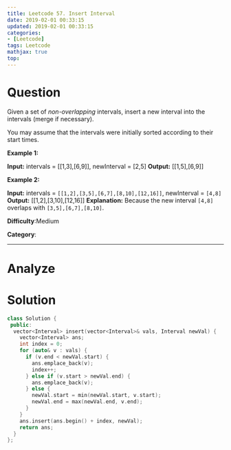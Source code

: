 ```yaml
---
title: Leetcode 57. Insert Interval
date: 2019-02-01 00:33:15
updated: 2019-02-01 00:33:15
categories: 
- [Leetcode]
tags: Leetcode
mathjax: true
top:
---
```


# Question

Given a set of  _non-overlapping_  intervals, insert a new interval into the intervals (merge if necessary).

You may assume that the intervals were initially sorted according to their start times.

**Example 1:**

**Input:** intervals = [[1,3],[6,9]], newInterval = [2,5]
**Output:** [[1,5],[6,9]]

**Example 2:**

**Input:** intervals = `[[1,2],[3,5],[6,7],[8,10],[12,16]]`, newInterval = `[4,8]`
**Output:** [[1,2],[3,10],[12,16]]
**Explanation:** Because the new interval `[4,8]` overlaps with `[3,5],[6,7],[8,10]`.

**Difficulty**:Medium

**Category**:

<!-- more -->

------------

# Analyze

# Solution

```cpp
class Solution {
 public:
  vector<Interval> insert(vector<Interval>& vals, Interval newVal) {
    vector<Interval> ans;
    int index = 0;
    for (auto& v : vals) {
      if (v.end < newVal.start) {
        ans.emplace_back(v);
        index++;
      } else if (v.start > newVal.end) {
        ans.emplace_back(v);
      } else {
        newVal.start = min(newVal.start, v.start);
        newVal.end = max(newVal.end, v.end);
      }
    }
    ans.insert(ans.begin() + index, newVal);
    return ans;
  }
};
```